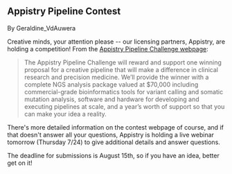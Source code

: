 ## Appistry Pipeline Contest

By Geraldine_VdAuwera

<p>Creative minds, your attention please -- our licensing partners, Appistry, are holding a competition! From the <a rel="nofollow" href="http://www.appistry.com/contest/">Appistry Pipeline Challenge webpage</a>:</p>

<blockquote class="UserQuote blockquote"><div class="blockquote-content">
  <p class="blockquote-line">The Appistry Pipeline Challenge will reward and support one winning proposal for a creative pipeline that will make a difference in clinical research and precision medicine. We’ll provide the winner with a complete NGS analysis package valued at $70,000 including commercial-grade bioinformatics tools for variant calling and somatic mutation analysis, software and hardware for developing and executing pipelines at scale, and a year’s worth of support so that you can make your idea a reality.</p>
</div></blockquote>

<p>There's more detailed information on the contest webpage of course, and if that doesn't answer all your questions, Appistry is holding a live webinar tomorrow (Thursday 7/24) to give additional details and answer questions.</p>

<p>The deadline for submissions is August 15th, so if you have an idea, better get on it!</p>
